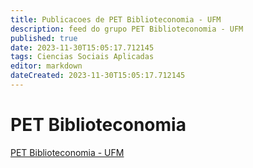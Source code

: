 ```yaml
---
title: Publicacoes de PET Biblioteconomia - UFM 
description: feed do grupo PET Biblioteconomia - UFM
published: true
date: 2023-11-30T15:05:17.712145
tags: Ciencias Sociais Aplicadas
editor: markdown
dateCreated: 2023-11-30T15:05:17.712145
---
```


# PET Biblioteconomia
[PET Biblioteconomia - UFM](/grupo/113PETBiblioteconomiaUFM)